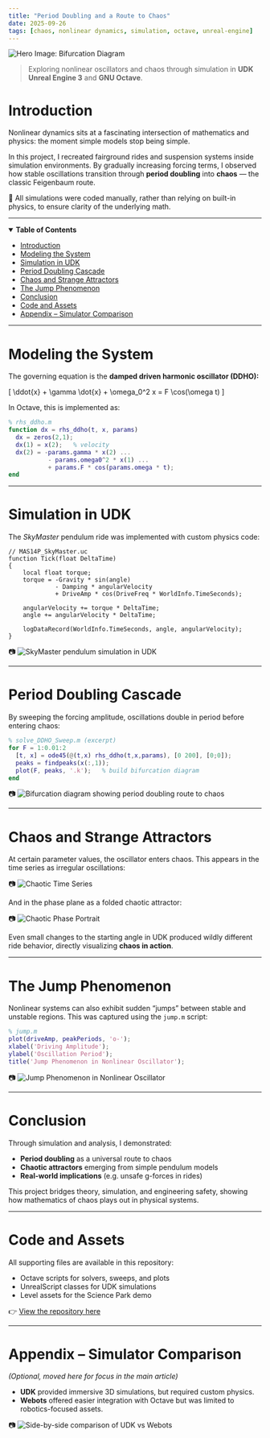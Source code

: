 ```yaml
---
title: "Period Doubling and a Route to Chaos"
date: 2025-09-26
tags: [chaos, nonlinear dynamics, simulation, octave, unreal-engine]
---
```


![Hero Image: Bifurcation Diagram](images/bifurcation.png)

> Exploring nonlinear oscillators and chaos through simulation in **UDK Unreal Engine 3** and **GNU Octave**.

# Introduction  

Nonlinear dynamics sits at a fascinating intersection of mathematics and physics: the moment simple models stop being simple.  

In this project, I recreated fairground rides and suspension systems inside simulation environments. By gradually increasing forcing terms, I observed how stable oscillations transition through **period doubling** into **chaos** — the classic Feigenbaum route.  

📌 All simulations were coded manually, rather than relying on built-in physics, to ensure clarity of the underlying math.

---

<details open>
<summary><strong>Table of Contents</strong></summary>

- [Introduction](#introduction)  
- [Modeling the System](#modeling-the-system)  
- [Simulation in UDK](#simulation-in-udk)  
- [Period Doubling Cascade](#period-doubling-cascade)  
- [Chaos and Strange Attractors](#chaos-and-strange-attractors)  
- [The Jump Phenomenon](#the-jump-phenomenon)  
- [Conclusion](#conclusion)  
- [Code and Assets](#code-and-assets)  
- [Appendix – Simulator Comparison](#appendix--simulator-comparison)  

</details>

---

# Modeling the System  

The governing equation is the **damped driven harmonic oscillator (DDHO):**

\[
\ddot{x} + \gamma \dot{x} + \omega_0^2 x = F \cos(\omega t)
\]

In Octave, this is implemented as:

```matlab
% rhs_ddho.m
function dx = rhs_ddho(t, x, params)
  dx = zeros(2,1);
  dx(1) = x(2);   % velocity
  dx(2) = -params.gamma * x(2) ...
           - params.omega0^2 * x(1) ...
           + params.F * cos(params.omega * t);
end
```

---

# Simulation in UDK  

The *SkyMaster* pendulum ride was implemented with custom physics code:  

```uc
// MAS14P_SkyMaster.uc
function Tick(float DeltaTime)
{
    local float torque;
    torque = -Gravity * sin(angle)
             - Damping * angularVelocity
             + DriveAmp * cos(DriveFreq * WorldInfo.TimeSeconds);

    angularVelocity += torque * DeltaTime;
    angle += angularVelocity * DeltaTime;

    logDataRecord(WorldInfo.TimeSeconds, angle, angularVelocity);
}
```

📷 ![SkyMaster pendulum simulation in UDK](images/skymaster_udk.png)

---

# Period Doubling Cascade  

By sweeping the forcing amplitude, oscillations double in period before entering chaos:  

```matlab
% solve_DDHO_Sweep.m (excerpt)
for F = 1:0.01:2
  [t, x] = ode45(@(t,x) rhs_ddho(t,x,params), [0 200], [0;0]);
  peaks = findpeaks(x(:,1));
  plot(F, peaks, '.k');   % build bifurcation diagram
end
```

📷 ![Bifurcation diagram showing period doubling route to chaos](images/bifurcation.png)

---

# Chaos and Strange Attractors  

At certain parameter values, the oscillator enters chaos. This appears in the time series as irregular oscillations:  

📷 ![Chaotic Time Series](images/chaotic_timeseries.png)  

And in the phase plane as a folded chaotic attractor:  

📷 ![Chaotic Phase Portrait](images/chaotic_phase.png)  

Even small changes to the starting angle in UDK produced wildly different ride behavior, directly visualizing **chaos in action**.  

---

# The Jump Phenomenon  

Nonlinear systems can also exhibit sudden “jumps” between stable and unstable regions. This was captured using the `jump.m` script:  

```matlab
% jump.m
plot(driveAmp, peakPeriods, 'o-');
xlabel('Driving Amplitude');
ylabel('Oscillation Period');
title('Jump Phenomenon in Nonlinear Oscillator');
```

📷 ![Jump Phenomenon in Nonlinear Oscillator](images/jump_phenomenon.png)

---

# Conclusion  

Through simulation and analysis, I demonstrated:  

- **Period doubling** as a universal route to chaos  
- **Chaotic attractors** emerging from simple pendulum models  
- **Real-world implications** (e.g. unsafe g-forces in rides)  

This project bridges theory, simulation, and engineering safety, showing how mathematics of chaos plays out in physical systems.  

---

# Code and Assets  

All supporting files are available in this repository:  

- Octave scripts for solvers, sweeps, and plots  
- UnrealScript classes for UDK simulations  
- Level assets for the Science Park demo  

👉 [View the repository here](#)

---

# Appendix – Simulator Comparison  

*(Optional, moved here for focus in the main article)*  

- **UDK** provided immersive 3D simulations, but required custom physics.  
- **Webots** offered easier integration with Octave but was limited to robotics-focused assets.  

📷 ![Side-by-side comparison of UDK vs Webots](images/simulator_comparison.png)  
